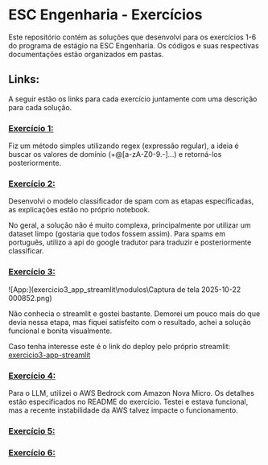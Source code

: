 # ESC Engenharia - Exercícios 
Este repositório contém as soluções que desenvolvi para os exercícios 1-6 do programa de estágio na ESC Engenharia. Os códigos e suas respectivas documentações estão organizados em pastas.

## Links:
A seguir estão os links para cada exercício juntamente com uma descrição para cada solução.


### [Exercício 1:](https://github.com/igorlix/ESC-Engenharia_Exercicios/tree/main/exercicio1_emails)
Fiz um método simples utilizando regex (expressão regular), a ideia é buscar os valores de domínio (+@[a-zA-Z0-9.-]...) e retorná-los posteriormente.


### [Exercício 2:](https://github.com/igorlix/ESC-Engenharia_Exercicios/tree/main/exercicio2_classificador_spam)

Desenvolvi o modelo classificador de spam com as etapas específicadas, as explicações estão no próprio notebook. 

No geral, a solução não é muito complexa, principalmente por utilizar um dataset limpo (gostaria que todos fossem assim). Para spams em português, utilizo a api do google tradutor para traduzir e posteriormente classificar.


### [Exercício 3:](https://github.com/igorlix/ESC-Engenharia_Exercicios/tree/main/exercicio3_app_streamlit)

![App:](exercicio3_app_streamlit\modulos\Captura de tela 2025-10-22 000852.png)

Não conhecia o streamlit e gostei bastante. Demorei um pouco mais do que devia nessa etapa, mas fiquei satisfeito com o resultado, achei a solução funcional e bonita visualmente. 

Caso tenha interesse este é o link do deploy pelo próprio streamlit: [exercicio3-app-streamlit](https://igorlix-esc-engenharia-exerc-exercicio3-app-streamlitapp-wktjjr.streamlit.app/)


### [Exercício 4:](https://github.com/igorlix/ESC-Engenharia_Exercicios/tree/main/exercicio4_bedrock)

Para o LLM, utilizei o AWS Bedrock com Amazon Nova Micro. Os detalhes estão especificados no README do exercício. Testei e estava funcional, mas a recente instabilidade da AWS talvez impacte o funcionamento. 


### [Exercício 5:](https://github.com/igorlix/ESC-Engenharia_Exercicios/tree/main/exercicio5_web_django)




### [Exercício 6:](https://github.com/igorlix/ESC-Engenharia_Exercicios/tree/main/exercicio6_rag_normas)